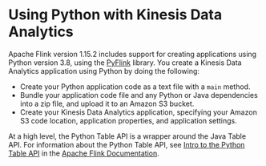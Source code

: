 # Using Python with Kinesis Data Analytics<a name="how-python"></a>

Apache Flink version 1\.15\.2 includes support for creating applications using Python version 3\.8, using the [PyFlink](https://flink.apache.org/2020/04/09/pyflink-udf-support-flink.html) library\. You create a Kinesis Data Analytics application using Python by doing the following:
+ Create your Python application code as a text file with a `main` method\.
+ Bundle your application code file and any Python or Java dependencies into a zip file, and upload it to an Amazon S3 bucket\.
+ Create your Kinesis Data Analytics application, specifying your Amazon S3 code location, application properties, and application settings\.

At a high level, the Python Table API is a wrapper around the Java Table API\. For information about the Python Table API, see [ Intro to the Python Table API](https://ci.apache.org/projects/flink/flink-docs-release-1.13/dev/python/table-api-users-guide/intro_to_table_api.html) in the [ Apache Flink Documentation](https://ci.apache.org/projects/flink/flink-docs-release-1.13/)\.